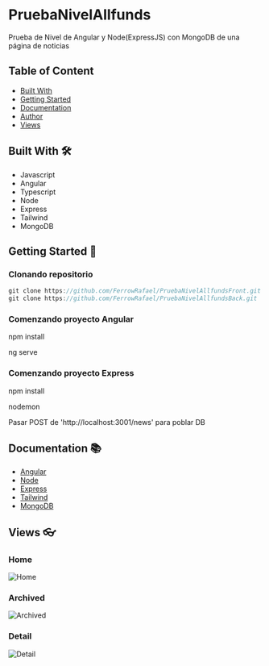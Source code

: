 # PruebaNivelAllfunds

Prueba de Nivel de Angular y Node(ExpressJS) con MongoDB de una página de noticias

## Table of Content

- [Built With](##-Built-With)
- [Getting Started](##-Getting-Started)
- [Documentation](##-Documentation)
- [Author](##-Author)
- [Views](##-Views)


## Built With 🛠️

* Javascript
* Angular
* Typescript
* Node
* Express
* Tailwind
* MongoDB

## Getting Started 🚀 

### Clonando repositorio

```js
git clone https://github.com/FerrowRafael/PruebaNivelAllfundsFront.git
git clone https://github.com/FerrowRafael/PruebaNivelAllfundsBack.git
```

### Comenzando proyecto Angular

npm install

ng serve

### Comenzando proyecto Express

npm install

nodemon

Pasar POST de 'http://localhost:3001/news' para poblar DB

## Documentation 📚 

- [Angular](https://angular.io/)
- [Node](https://nodejs.org/es/docs/)
- [Express](https://expressjs.com/es/)
- [Tailwind](https://tailwindcss.com/)
- [MongoDB](https://www.mongodb.com/docs/)


## Views 👓

### Home
<img src="./newsAppFrontend/src/assets/images/Home.png" alt="Home"/>

### Archived
<img src="./newsAppFrontend/src/assets/images/Archived.png" alt="Archived"/>

### Detail
<img src="./newsAppFrontend/src/assets/images/DetailMobile.png" alt="Detail"/>
